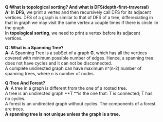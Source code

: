 **Q:What is topological sorting? And what is DFS(depth-first-traversal)**  
**A:** In **DFS**, we print a vertex and then recursively call DFS for its adjacent vertices. DFS of a graph is similar to that 
of DFS of a tree,  differeciating in that in graph we may visit the same vertex a couple times if there is circle iin the graph.   
In **topological sorting**, we need to print a vertex before its adjacent vertices. 

**Q: What is a Spanning Tree?**  
**A:** A Spanning Tree is a subSet of a graph **G**, which has all the vertices covered with minimum possible number of edges. Hence, a spanning tree does not have cycles and it can not be disconnected.  
A complete undirected graph can have maximum n^(n-2) number of spanning trees, where n is number of nodes. 

**Q:Tree And Forest?**  
**A**: A tree in a graph is different from the one of a rooted tree.  
A tree is an undirected graph **T **is the one that: T is connected; T has no cycles.  
A forest is an undirected graph without cycles. The components of a forest are trees.   
**A spanning tree is not unique unless the graph is a tree.**



